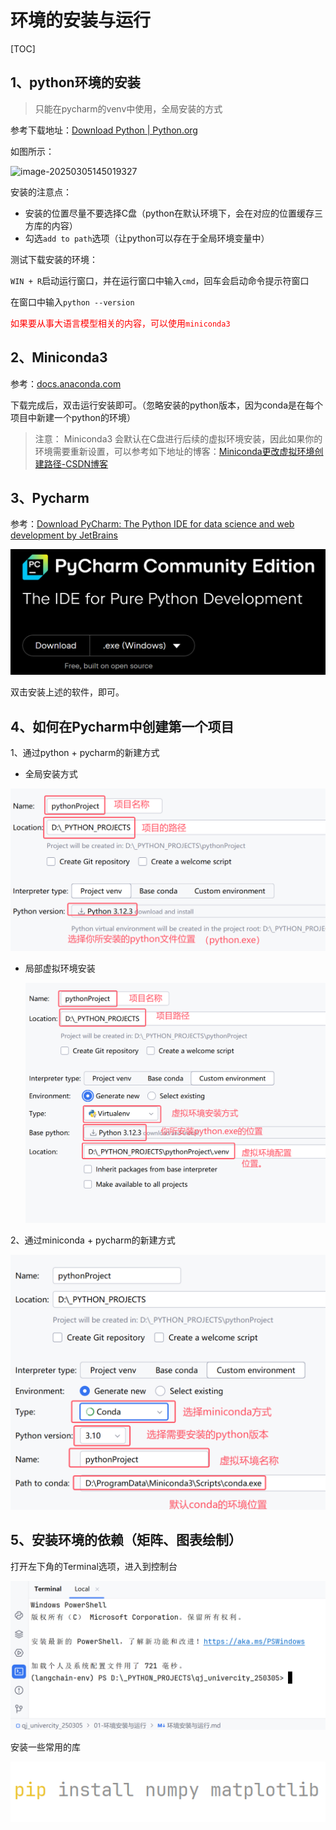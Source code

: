 # 环境的安装与运行

[TOC]

## 1、python环境的安装

> 只能在pycharm的venv中使用，全局安装的方式

参考下载地址：[Download Python | Python.org](https://www.python.org/downloads/)

如图所示：

![image-20250305145019327](assetsmage-20250305145019327.png)

安装的注意点：

+ 安装的位置尽量不要选择C盘（python在默认环境下，会在对应的位置缓存三方库的内容）
+ 勾选`add to path`选项（让python可以存在于全局环境变量中）



测试下载安装的环境：

`WIN + R`启动运行窗口，并在运行窗口中输入`cmd`，回车会启动命令提示符窗口

在窗口中输入`python --version`



<font color="red">如果要从事大语言模型相关的内容，可以使用`miniconda3`</font>

## 2、Miniconda3

参考：[docs.anaconda.com](https://docs.anaconda.com/miniconda/)

下载完成后，双击运行安装即可。（忽略安装的python版本，因为conda是在每个项目中新建一个python的环境）

> 注意： Miniconda3 会默认在C盘进行后续的虚拟环境安装，因此如果你的环境需要重新设置，可以参考如下地址的博客：[Miniconda更改虚拟环境创建路径-CSDN博客](https://blog.csdn.net/mdong9/article/details/142883906)



## 3、Pycharm

参考：[Download PyCharm: The Python IDE for data science and web development by JetBrains](https://www.jetbrains.com/pycharm/download/?section=windows)

<img src="./assets/image-20250305150335655.png" alt="image-20250305150335655" style="zoom:50%;" />

双击安装上述的软件，即可。



## 4、如何在Pycharm中创建第一个项目

1、通过python + pycharm的新建方式

+ 全局安装方式

<img src="./assets/image-20250305150916325.png" alt="image-20250305150916325" style="zoom:50%;" />

+ 局部虚拟环境安装

  <img src="./assets/image-20250305151142727.png" alt="image-20250305151142727" style="zoom:50%;" />

2、通过miniconda + pycharm的新建方式

<img src="./assets/image-20250305151317513.png" alt="image-20250305151317513" style="zoom:50%;" />



## 5、安装环境的依赖（矩阵、图表绘制）

打开左下角的Terminal选项，进入到控制台

<img src="./assets/image-20250305154107670.png" alt="image-20250305154107670" style="zoom:50%;" />

安装一些常用的库

![image-20250305154206674](./assets/image-20250305154206674.png)

